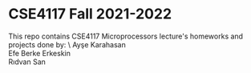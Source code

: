 # CSE4117 Fall 2021-2022
This repo contains CSE4117 Microprocessors lecture's homeworks and projects done by: \ 
Ayşe Karahasan \
Efe Berke Erkeskin \
Rıdvan San